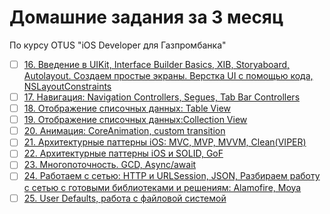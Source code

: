 # Домашние задания за 3 месяц

По курсу OTUS "iOS Developer для Газпромбанка"

- [ ] [16. Введение в UIKit, Interface Builder Basics, XIB, Storyaboard, Autolayout. Создаем простые экраны. Верстка UI с помощью кода, NSLayoutConstraints](16/)
- [ ] [17. Навигация: Navigation Controllers, Segues, Tab Bar Controllers](17/)
- [ ] [18. Отображение списочных данных: Table View](18/)
- [ ] [19. Отображение списочных данных:Collection View](19/)
- [ ] [20. Анимация: CoreAnimation, custom transition](20/)
- [ ] [21. Архитектурные паттерны iOS: MVC, MVP, MVVM, Clean(VIPER)](21/)
- [ ] [22. Архитектурные паттерны iOS и SOLID, GoF](22/)
- [ ] [23. Многопоточность. GCD, Async/await](23/)
- [ ] [24. Работаем с сетью: HTTP и URLSession, JSON, Разбираем работу с сетью с готовыми библиотеками и решениям: Alamofire, Moya](24/)
- [ ] [25. User Defaults, работа с файловой системой](25/)
